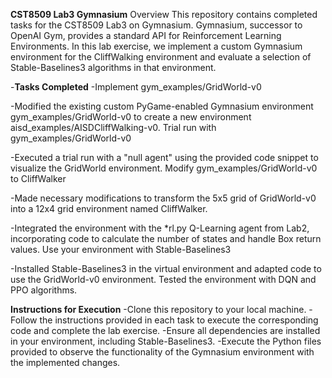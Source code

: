 **CST8509 Lab3 Gymnasium**
Overview
This repository contains completed tasks for the CST8509 Lab3 on Gymnasium. Gymnasium, successor to OpenAI Gym, provides a standard API for Reinforcement Learning Environments. In this lab exercise, we implement a custom Gymnasium environment for the CliffWalking environment and evaluate a selection of Stable-Baselines3 algorithms in that environment.

-**Tasks Completed**
  -Implement gym_examples/GridWorld-v0

 -Modified the existing custom PyGame-enabled Gymnasium environment gym_examples/GridWorld-v0 to create a new environment aisd_examples/AISDCliffWalking-v0.
  Trial run with gym_examples/GridWorld-v0

 -Executed a trial run with a "null agent" using the provided code snippet to visualize the GridWorld environment.
  Modify gym_examples/GridWorld-v0 to CliffWalker

 -Made necessary modifications to transform the 5x5 grid of GridWorld-v0 into a 12x4 grid environment named CliffWalker.

-Integrated the environment with the *rl.py Q-Learning agent from Lab2, incorporating code to calculate the number of states and handle Box return values.
 Use your environment with Stable-Baselines3

-Installed Stable-Baselines3 in the virtual environment and adapted code to use the GridWorld-v0 environment. Tested the environment with DQN and PPO algorithms.

**Instructions for Execution**
 -Clone this repository to your local machine.
 -Follow the instructions provided in each task to execute the corresponding code and complete the lab exercise.
 -Ensure all dependencies are installed in your environment, including Stable-Baselines3.
 -Execute the Python files provided to observe the functionality of the Gymnasium environment with the implemented changes.
